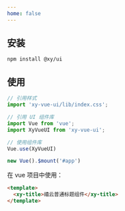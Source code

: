 ```yaml
---
home: false
---
```


## 安装
```
npm install @xy/ui
```

## 使用

```js
// 引用样式
import 'xy-vue-ui/lib/index.css';

// 引用 UI 组件库
import Vue from 'vue';
import XyVueUI from 'xy-vue-ui';

// 使用组件库
Vue.use(XyVueUI)

new Vue().$mount('#app')
```

在 vue 项目中使用：

```html
<template>
  <xy-title>禧云普通标题组件</xy-title>
</template>
```
